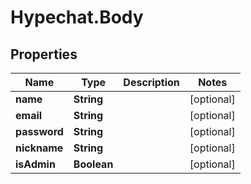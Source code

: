 # Hypechat.Body

## Properties
Name | Type | Description | Notes
------------ | ------------- | ------------- | -------------
**name** | **String** |  | [optional] 
**email** | **String** |  | [optional] 
**password** | **String** |  | [optional] 
**nickname** | **String** |  | [optional] 
**isAdmin** | **Boolean** |  | [optional] 


